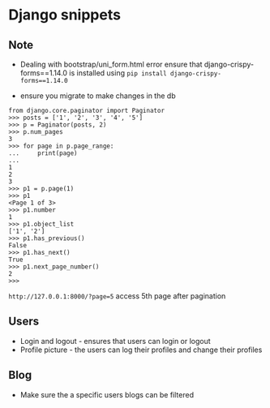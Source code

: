 # Django snippets

## Note
- Dealing with bootstrap/uni_form.html error ensure that django-crispy-forms==1.14.0 is installed using ```pip install django-crispy-forms==1.14.0```

- ensure you migrate to make changes in the db
```
from django.core.paginator import Paginator
>>> posts = ['1', '2', '3', '4', '5']
>>> p = Paginator(posts, 2)
>>> p.num_pages
3
>>> for page in p.page_range:
...     print(page)
... 
1
2
3
>>> p1 = p.page(1)
>>> p1
<Page 1 of 3>
>>> p1.number
1
>>> p1.object_list
['1', '2']
>>> p1.has_previous()
False
>>> p1.has_next()
True
>>> p1.next_page_number()
2
>>>
```

``` http://127.0.0.1:8000/?page=5 ``` access 5th page after pagination

## Users
- Login and logout - ensures that users can login or logout
- Profile picture - the users can log their profiles and change their profiles

## Blog
- Make sure the a specific users blogs can be filtered